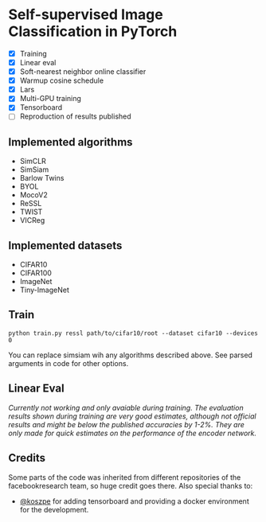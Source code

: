 # Self-supervised Image Classification in PyTorch

 - [x] Training
 - [x] Linear eval
 - [x] Soft-nearest neighbor online classifier
 - [x] Warmup cosine schedule
 - [x] Lars
 - [x] Multi-GPU training
 - [x] Tensorboard
 - [ ] Reproduction of results published

## Implemented algorithms

 * SimCLR
 * SimSiam
 * Barlow Twins
 * BYOL
 * MocoV2
 * ReSSL
 * TWIST
 * VICReg

## Implemented datasets

 * CIFAR10
 * CIFAR100
 * ImageNet
 * Tiny-ImageNet

## Train

```
python train.py ressl path/to/cifar10/root --dataset cifar10 --devices 0
```

You can replace simsiam wih any algorithms described above. See parsed arguments in code for other options.

## Linear Eval

*Currently not working and only avaiable during training. The evaluation results shown during training are very good estimates, although not official results and might be below the published accuracies by 1-2%. They are only made for quick estimates on the performance of the encoder network.*

## Credits

Some parts of the code was inherited from different repositories of the facebookresearch team, so huge credit goes there. Also special thanks to:
 - [@koszpe](https://github.com/koszpe) for adding tensorboard and providing a docker environment for the development.

